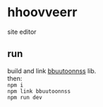 # hhoovveerr
site editor
## run 
build and link [bbuutoonnss](https://github.com/normalblending/bbuutoonnss) lib.
</br>
then:
</br>
`npm i`
</br>
`npm link bbuutoonnss`
</br>
`npm run dev`
